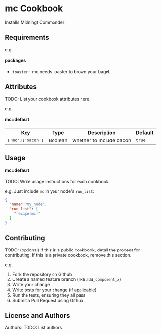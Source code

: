 mc Cookbook
===========
Installs Midnihgt Commander

Requirements
------------

e.g.
#### packages
- `toaster` - mc needs toaster to brown your bagel.

Attributes
----------
TODO: List your cookbook attributes here.

e.g.
#### mc::default
<table>
  <tr>
    <th>Key</th>
    <th>Type</th>
    <th>Description</th>
    <th>Default</th>
  </tr>
  <tr>
    <td><tt>['mc']['bacon']</tt></td>
    <td>Boolean</td>
    <td>whether to include bacon</td>
    <td><tt>true</tt></td>
  </tr>
</table>

Usage
-----
#### mc::default
TODO: Write usage instructions for each cookbook.

e.g.
Just include `mc` in your node's `run_list`:

```json
{
  "name":"my_node",
  "run_list": [
    "recipe[mc]"
  ]
}
```

Contributing
------------
TODO: (optional) If this is a public cookbook, detail the process for contributing. If this is a private cookbook, remove this section.

e.g.
1. Fork the repository on Github
2. Create a named feature branch (like `add_component_x`)
3. Write your change
4. Write tests for your change (if applicable)
5. Run the tests, ensuring they all pass
6. Submit a Pull Request using Github

License and Authors
-------------------
Authors: TODO: List authors
